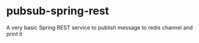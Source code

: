 # pubsub-spring-rest
A very basic Spring REST service to publish message to redis channel and print it
